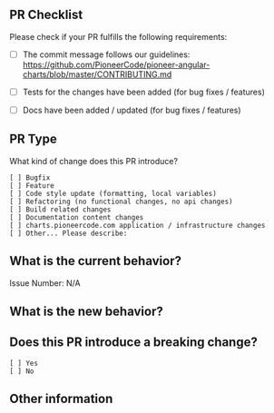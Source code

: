 ## PR Checklist
Please check if your PR fulfills the following requirements:

- [ ] The commit message follows our guidelines: https://github.com/PioneerCode/pioneer-angular-charts/blob/master/CONTRIBUTING.md
- [ ] Tests for the changes have been added (for bug fixes / features)
- [ ] Docs have been added / updated (for bug fixes / features)


## PR Type
What kind of change does this PR introduce?

```
[ ] Bugfix
[ ] Feature
[ ] Code style update (formatting, local variables)
[ ] Refactoring (no functional changes, no api changes)
[ ] Build related changes
[ ] Documentation content changes
[ ] charts.pioneercode.com application / infrastructure changes
[ ] Other... Please describe:
```

## What is the current behavior?

Issue Number: N/A


## What is the new behavior?


## Does this PR introduce a breaking change?
```
[ ] Yes
[ ] No
```


## Other information
